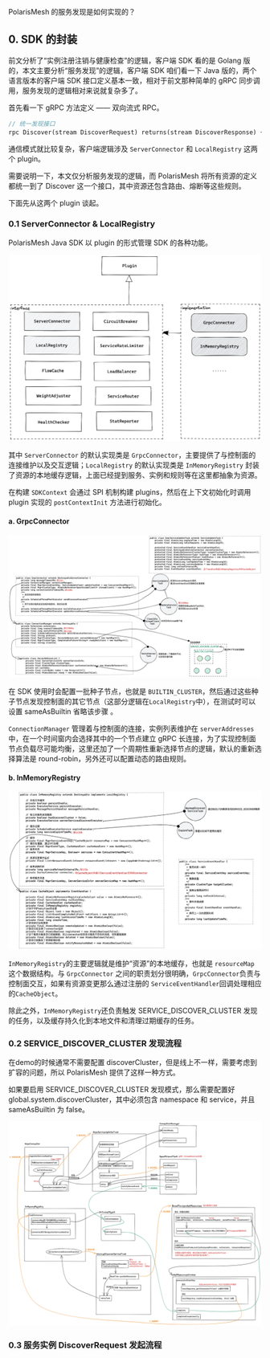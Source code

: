 PolarisMesh 的服务发现是如何实现的？

## 0. SDK 的封装

前文分析了“实例注册注销与健康检查”的逻辑，客户端 SDK 看的是 Golang 版的，本文主要分析“服务发现”的逻辑，客户端 SDK 咱们看一下 Java 版的，两个语言版本的客户端 SDK 接口定义基本一致，相对于前文那种简单的 gRPC 同步调用，服务发现的逻辑相对来说就复杂多了。

首先看一下 gRPC 方法定义 —— 双向流式 RPC。

```protobuf
// 统一发现接口
rpc Discover(stream DiscoverRequest) returns(stream DiscoverResponse) {}
```

通信模式就比较复杂，客户端逻辑涉及 `ServerConnector` 和 `LocalRegistry` 这两个 plugin。

需要说明一下，本文仅分析服务发现的逻辑，而 PolarisMesh 将所有资源的定义都统一到了 Discover 这一个接口，其中资源还包含路由、熔断等这些规则。

下面先从这两个 plugin 谈起。



### 0.1 ServerConnector & LocalRegistry

PolarisMesh Java SDK 以 plugin 的形式管理 SDK 的各种功能。

![](./assets/polaris-javasdk-plugin.png)

其中  `ServerConnector` 的默认实现类是 `GrpcConnector`，主要提供了与控制面的连接维护以及交互逻辑；`LocalRegistry` 的默认实现类是 `InMemoryRegistry` 封装了资源的本地缓存逻辑，上面已经提到服务、实例和规则等在这里都抽象为资源。

在构建 `SDKContext` 会通过 SPI 机制构建 plugins，然后在上下文初始化时调用 plugin 实现的 `postContextInit` 方法进行初始化。



#### a. GrpcConnector

![](./assets/polaris-javasdk-grpcconnector.png)



在 SDK 使用时会配置一批种子节点，也就是 `BUILTIN_CLUSTER`，然后通过这些种子节点发现控制面的其它节点（这部分逻辑在`LocalRegistry`中），在测试时可以设置 sameAsBuiltin 省略该步骤 。

`ConnectionManager` 管理着与控制面的连接，实例列表维护在 `serverAddresses` 中，在一个时间窗内会选择其中的一个节点建立 gRPC 长连接，为了实现控制面节点负载尽可能均衡，这里还加了一个周期性重新选择节点的逻辑，默认的重新选择算法是 round-robin，另外还可以配置动态的路由规则。



#### b. InMemoryRegistry

![](./assets/polaris-javasdk-inmemoryregistry.png)

`InMemoryRegistry`的主要逻辑就是维护“资源”的本地缓存，也就是 `resourceMap` 这个数据结构。与 `GrpcConnector` 之间的职责划分很明确，`GrpcConnector`负责与控制面交互，如果有资源变更那么通过注册的 `ServiceEventHandler`回调处理相应的`CacheObject`。

除此之外，`InMemoryRegistry`还负责触发 SERVICE_DISCOVER_CLUSTER 发现的任务，以及缓存持久化到本地文件和清理过期缓存的任务。



### 0.2 SERVICE_DISCOVER_CLUSTER 发现流程

在demo的时候通常不需要配置 discoverCluster，但是线上不一样，需要考虑到扩容的问题，所以 PolarisMesh 提供了这样一种方式。

如果要启用 SERVICE_DISCOVER_CLUSTER 发现模式，那么需要配置好 global.system.discoverCluster，其中必须包含 namespace 和 service，并且 sameAsBuiltin 为 false。

![](./assets/polaris-javasdk-service-discover-cluster.png)











### 0.3 服务实例 DiscoverRequest 发起流程









